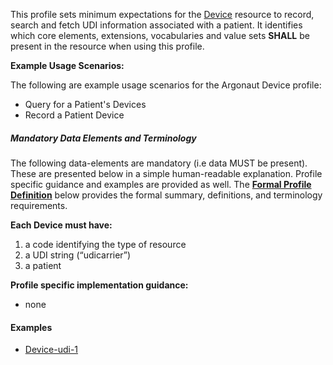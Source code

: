 This profile sets minimum expectations for the [Device] resource to record, search and fetch UDI information associated with a patient. It identifies which core elements, extensions, vocabularies and value sets **SHALL** be present in the resource when using this profile.

**Example Usage Scenarios:**

The following are example usage scenarios for the Argonaut Device profile:

-   Query for a Patient's Devices
-   Record a Patient Device

##### Mandatory Data Elements and Terminology


The following data-elements are mandatory (i.e data MUST be present). These are presented below in a simple human-readable explanation.  Profile specific guidance and examples are provided as well.  The [**Formal Profile Definition**](#profile) below provides the  formal summary, definitions, and  terminology requirements.  

**Each Device must have:**

1.  a code identifying the type of resource
1.  a UDI string (“udicarrier”)
1.  a patient

**Profile specific implementation guidance:**

* none

#### Examples

   - [Device-udi-1](device-udi-1.html)

[Device]: http://hl7.org/fhir/device.html
